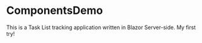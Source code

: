 # ComponentsDemo


This is a Task List tracking application written in Blazor Server-side.
My first try! 
